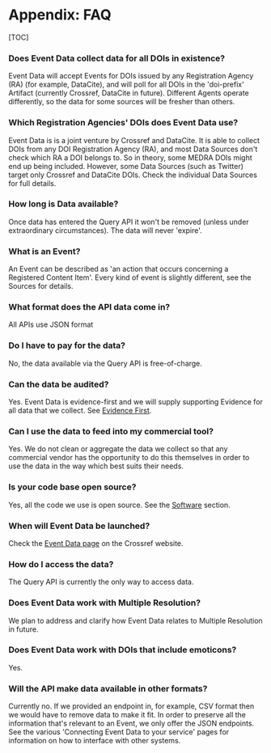 # Appendix: FAQ

[TOC]

### Does Event Data collect data for all DOIs in existence?

Event Data will accept Events for DOIs issued by any Registration Agency (RA) (for example, DataCite), and will poll for all DOIs in the 'doi-prefix' Artifact (currently Crossref, DataCite in future). Different Agents operate differently, so the data for some sources will be fresher than others.

### Which Registration Agencies' DOIs does Event Data use?

Event Data is is a joint venture by Crossref and DataCite. It is able to collect DOIs from any DOI Registration Agency (RA), and most Data Sources don't check which RA a DOI belongs to. So in theory, some MEDRA DOIs might end up being included. However, some Data Sources (such as Twitter) target only Crossref and DataCite DOIs. Check the individual Data Sources for full details.

### How long is Data available?

Once data has entered the Query API it won't be removed (unless under extraordinary circumstances). The data will never 'expire'.

### What is an Event?

An Event can be described as 'an action that occurs concerning a Registered Content Item'. Every kind of event is slightly different, see the Sources for details.

### What format does the API data come in?

All APIs use JSON format

### Do I have to pay for the data?

No, the data available via the Query API is free-of-charge. 

### Can the data be audited?

Yes. Event Data is evidence-first and we will supply supporting Evidence for all data that we collect. See [Evidence First](concepts/trustworthiness-and-quality/#evidence-first).

### Can I use the data to feed into my commercial tool?

Yes. We do not clean or aggregate the data we collect so that any commercial vendor has the opportunity to do this themselves in order to use the data in the way which best suits their needs.

### Is your code base open source?

Yes, all the code we use is open source. See the [Software](app-software) section.

### When will Event Data be launched?

Check the [Event Data page](https://www.crossref.org/services-event-data) on the Crossref website.

### How do I access the data?

The Query API is currently the only way to access data.

### Does Event Data work with Multiple Resolution?

We plan to address and clarify how Event Data relates to Multiple Resolution in future.

### Does Event Data work with DOIs that include emoticons?

Yes.

### Will the API make data available in other formats?

Currently no. If we provided an endpoint in, for example, CSV format then we would have to remove data to make it fit. In order to preserve all the information that's relevant to an Event, we only offer the JSON endpoints. See the various 'Connecting Event Data to your service' pages for information on how to interface with other systems.
